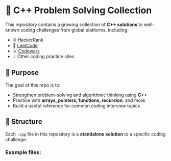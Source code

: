 # 🚀 C++ Problem Solving Collection

This repository contains a growing collection of **C++ solutions** to well-known coding challenges from global platforms, including:

- 🌐 [HackerRank](https://www.hackerrank.com/)
- 🧩 [LeetCode](https://leetcode.com/)
- ⚔️ [Codewars](https://www.codewars.com/)
- 💡 Other coding practice sites

## 🎯 Purpose

The goal of this repo is to:

- Strengthen problem-solving and algorithmic thinking using **C++**
- Practice with **arrays, pointers, functions, recursion**, and more
- Build a useful reference for common coding interview topics

## 📂 Structure

Each `.cpp` file in this repository is a **standalone solution** to a specific coding challenge.

### Example files:
